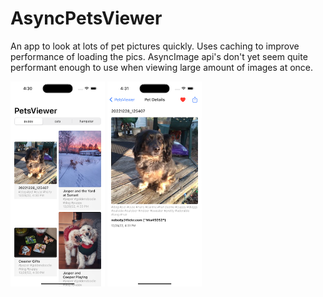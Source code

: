# AsyncPetsViewer
An app to look at lots of pet pictures quickly. Uses caching to improve performance of loading the pics. AsyncImage api's don't yet seem quite performant enough to use when viewing large amount of images at once.

<img src="https://github.com/wiseguy16/AsyncPetsViewer/blob/main/puppiesList.png" width=30% height=30%>
<img src="https://github.com/wiseguy16/AsyncPetsViewer/blob/main/puppyDetail.png" width=30% height=30%>

